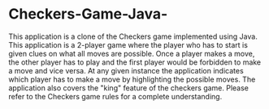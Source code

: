 # Checkers-Game-Java-
This application is a clone of the Checkers game implemented using Java. This application is a 2-player game where the player who has to start is given clues on what all moves are possible. Once a player makes a move, the other player has to play and the first player would be forbidden to make a move and vice versa. At any given instance the application indicates which player has to make a move by highlighting the possible moves. The application also covers the "king" feature of the checkers game. Please refer to the Checkers game rules for a complete understanding.
